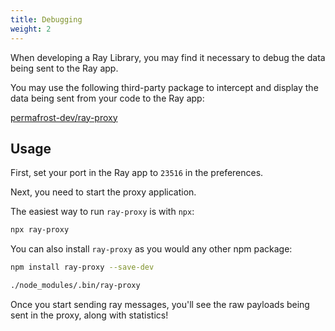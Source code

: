 ```yaml
---
title: Debugging
weight: 2
---
```


When developing a Ray Library, you may find it necessary to debug the data being sent to the Ray app.

You may use the following third-party package to intercept and display the data being sent from your code to the Ray app:

[permafrost-dev/ray-proxy](https://github.com/permafrost-dev/ray-proxy)

## Usage

First, set your port in the Ray app to `23516` in the preferences.

Next, you need to start the proxy application.

The easiest way to run `ray-proxy` is with `npx`:

```bash
npx ray-proxy
```

You can also install `ray-proxy` as you would any other npm package:

```bash
npm install ray-proxy --save-dev

./node_modules/.bin/ray-proxy
```

Once you start sending ray messages, you'll see the raw payloads being sent in the proxy, along with statistics!
